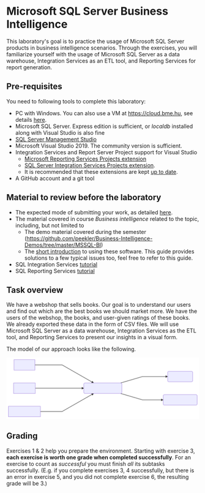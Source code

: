 # Microsoft SQL Server Business Intelligence

This laboratory's goal is to practice the usage of Microsoft SQL Server products in business intelligence scenarios. Through the exercises, you will familiarize yourself with the usage of Microsoft SQL Server as a data warehouse, Integration Services as an ETL tool, and Reporting Services for report generation.

## Pre-requisites

You need to following tools to complete this laboratory:

- PC with Windows. You can also use a VM at <https://cloud.bme.hu>, see details [here](bme-cloud-vm-usage.md).
- Microsoft SQL Server. Express edition is sufficient, or _localdb_ installed along with Visual Studio is also fine
- [SQL Server Management Studio](https://docs.microsoft.com/en-us/sql/ssms/download-sql-server-management-studio-ssms)
- Microsoft Visual Studio 2019. The community version is sufficient.
- Integration Services and Report Server Project support for Visual Studio
    - [Microsoft Reporting Services Projects extension](https://marketplace.visualstudio.com/items?itemName=ProBITools.MicrosoftReportProjectsforVisualStudio)
    - [SQL Server Integration Services Projects extension](https://marketplace.visualstudio.com/items?itemName=SSIS.SqlServerIntegrationServicesProjects).
    - It is recommended that these extensions are kept [up to date](https://docs.microsoft.com/en-us/visualstudio/extensibility/how-to-update-a-visual-studio-extension?view=vs-2019).
- A GitHub account and a git tool

## Material to review before the laboratory

- The expected mode of submitting your work, as detailed [here](../GitHub.md).
- The material covered in course _Business intelligence_ related to the topic, including, but not limited to
    - The demo material covered during the semester (<https://github.com/peekler/Business-Intelligence-Demos/tree/master/MSSQL-BI>)
    - The [short introduction](bi-software-intro.md) to using these software. This guide provides solutions to a few typical issues too, feel free to refer to this guide.
- SQL Integration Services [tutorial](https://docs.microsoft.com/en-us/sql/integration-services/ssis-how-to-create-an-etl-package)
- SQL Reporting Services [tutorial](https://docs.microsoft.com/en-us/sql/reporting-services/create-a-basic-table-report-ssrs-tutorial)

## Task overview

We have a webshop that sells books. Our goal is to understand our users and find out which are the best books we should market more. We have the users of the webshop, the books, and user-given ratings of these books. We already exported these data in the form of CSV files. We will use Microsoft SQL Server as a data warehouse, Integration Services as the ETL tool, and Reporting Services to present our insights in a visual form.

The model of our approach looks like the following.

![Overview of the process](images/process-overview.svg)

## Grading

Exercises 1 & 2 help you prepare the environment. Starting with exercise 3, **each exercise is worth one grade when completed successfully**. For an exercise to count as _successful_ you must finish _all_ its subtasks successfully. (E.g. if you complete exercises 3, 4 successfully, but there is an error in exercise 5, and you did not complete exercise 6, the resulting grade will be 3.)
